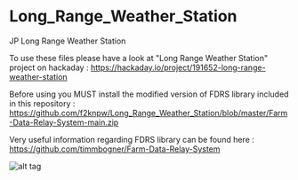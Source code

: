 # Long_Range_Weather_Station
JP Long Range Weather Station


To use these files please have a look at "Long Range Weather Station" project on hackaday : https://hackaday.io/project/191652-long-range-weather-station

Before using you MUST install the modified version of FDRS library included in this repository : https://github.com/f2knpw/Long_Range_Weather_Station/blob/master/Farm-Data-Relay-System-main.zip

Very useful information regarding FDRS library can be found here : https://github.com/timmbogner/Farm-Data-Relay-System

![alt tag](https://user-images.githubusercontent.com/31324055/130593977-acc94515-f512-46ca-b4f2-8be1f4e9244f.png)


